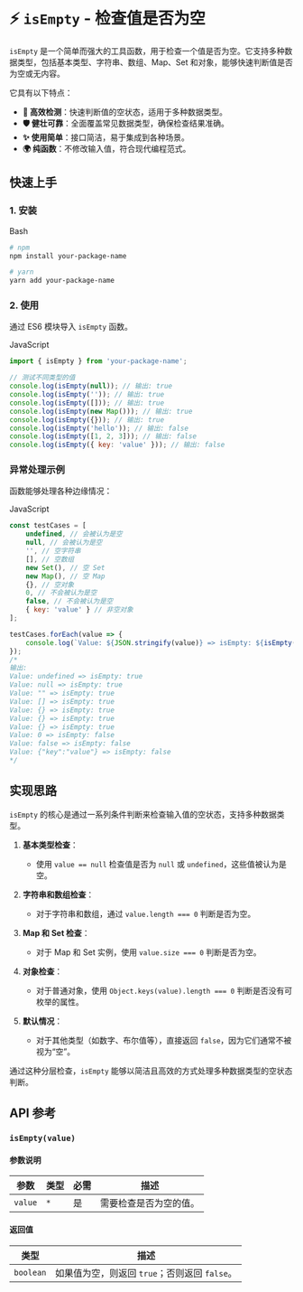 # ⚡ `isEmpty` - 检查值是否为空

`isEmpty` 是一个简单而强大的工具函数，用于检查一个值是否为空。它支持多种数据类型，包括基本类型、字符串、数组、Map、Set 和对象，能够快速判断值是否为空或无内容。

它具有以下特点：

- **🚀 高效检测**：快速判断值的空状态，适用于多种数据类型。
- **🛡️ 健壮可靠**：全面覆盖常见数据类型，确保检查结果准确。
- **✨ 使用简单**：接口简洁，易于集成到各种场景。
- **🌍 纯函数**：不修改输入值，符合现代编程范式。

## 快速上手

### 1. 安装

Bash

```bash
# npm
npm install your-package-name

# yarn
yarn add your-package-name
```

### 2. 使用

通过 ES6 模块导入 `isEmpty` 函数。

JavaScript

```javascript
import { isEmpty } from 'your-package-name';

// 测试不同类型的值
console.log(isEmpty(null)); // 输出: true
console.log(isEmpty('')); // 输出: true
console.log(isEmpty([])); // 输出: true
console.log(isEmpty(new Map())); // 输出: true
console.log(isEmpty({})); // 输出: true
console.log(isEmpty('hello')); // 输出: false
console.log(isEmpty([1, 2, 3])); // 输出: false
console.log(isEmpty({ key: 'value' })); // 输出: false
```

### 异常处理示例

函数能够处理各种边缘情况：

JavaScript

```javascript
const testCases = [
    undefined, // 会被认为是空
    null, // 会被认为是空
    '', // 空字符串
    [], // 空数组
    new Set(), // 空 Set
    new Map(), // 空 Map
    {}, // 空对象
    0, // 不会被认为是空
    false, // 不会被认为是空
    { key: 'value' } // 非空对象
];

testCases.forEach(value => {
    console.log(`Value: ${JSON.stringify(value)} => isEmpty: ${isEmpty(value)}`);
});
/*
输出:
Value: undefined => isEmpty: true
Value: null => isEmpty: true
Value: "" => isEmpty: true
Value: [] => isEmpty: true
Value: {} => isEmpty: true
Value: {} => isEmpty: true
Value: {} => isEmpty: true
Value: 0 => isEmpty: false
Value: false => isEmpty: false
Value: {"key":"value"} => isEmpty: false
*/
```

## 实现思路

`isEmpty` 的核心是通过一系列条件判断来检查输入值的空状态，支持多种数据类型。

1. **基本类型检查**：
   - 使用 `value == null` 检查值是否为 `null` 或 `undefined`，这些值被认为是空。

2. **字符串和数组检查**：
   - 对于字符串和数组，通过 `value.length === 0` 判断是否为空。

3. **Map 和 Set 检查**：
   - 对于 Map 和 Set 实例，使用 `value.size === 0` 判断是否为空。

4. **对象检查**：
   - 对于普通对象，使用 `Object.keys(value).length === 0` 判断是否没有可枚举的属性。

5. **默认情况**：
   - 对于其他类型（如数字、布尔值等），直接返回 `false`，因为它们通常不被视为“空”。

通过这种分层检查，`isEmpty` 能够以简洁且高效的方式处理多种数据类型的空状态判断。

## API 参考

### `isEmpty(value)`

#### 参数说明

| **参数** | **类型** | **必需** | **描述**               |
| -------- | -------- | -------- | ---------------------- |
| `value`  | `*`      | 是       | 需要检查是否为空的值。 |

#### 返回值

| **类型**  | **描述**                                      |
| --------- | --------------------------------------------- |
| `boolean` | 如果值为空，则返回 `true`；否则返回 `false`。 |